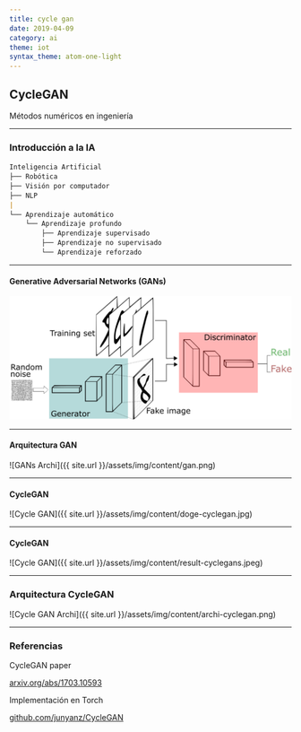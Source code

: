 ```yaml
---
title: cycle gan
date: 2019-04-09
category: ai
theme: iot
syntax_theme: atom-one-light
---
```


## CycleGAN

Métodos numéricos en ingeniería

---

### Introducción a la IA

```markdown
Inteligencia Artificial
├── Robótica
├── Visión por computador
├── NLP
|
└── Aprendizaje automático
    └── Aprendizaje profundo
        ├── Aprendizaje supervisado
        ├── Aprendizaje no supervisado
        └── Aprendizaje reforzado
```
<!-- .element: style="font-size:2rem;" -->

---

#### Generative Adversarial Networks (GANs)

![GANs Archi](/assets/img/content/gan.png) <!-- .element: style="padding: 2rem;" -->

---

#### Arquitectura GAN

![GANs Archi]({{ site.url }}/assets/img/content/gan.png) <!-- .element: style="padding: 2rem;" -->

---

#### CycleGAN
![Cycle GAN]({{ site.url }}/assets/img/content/doge-cyclegan.jpg) <!-- .element: style="padding: 2rem;" -->

---

#### CycleGAN
![Cycle GAN]({{ site.url }}/assets/img/content/result-cyclegans.jpeg) <!-- .element: style="padding: 2rem;" -->

---

### Arquitectura CycleGAN
![Cycle GAN Archi]({{ site.url }}/assets/img/content/archi-cyclegan.png) <!-- .element: style="padding: 2rem;" -->

---
<!-- .slide: style="text-aling: left;" -->

### Referencias

CycleGAN paper

[arxiv.org/abs/1703.10593](https://arxiv.org/abs/1703.10593)


Implementación en Torch
  
[github.com/junyanz/CycleGAN](https://github.com/junyanz/CycleGAN)
